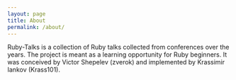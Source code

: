 ```yaml
---
layout: page
title: About
permalink: /about/
---
```


Ruby-Talks is a collection of Ruby talks collected from conferences over the years. The project is meant as a learning opportunity for Ruby beginners. It was conceived by Victor Shepelev (zverok) and implemented by Krassimir Iankov (Krass101).
